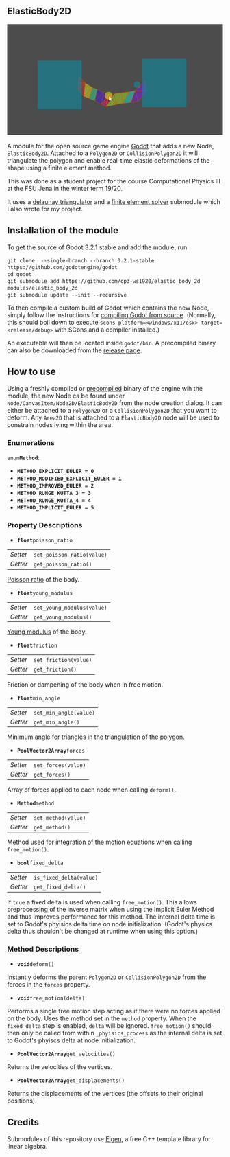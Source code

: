 ## ElasticBody2D

![](https://github.com/cp3-ws1920/elastic_body_2d/raw/master/preview.gif)

A module for the open source game engine [Godot](https://github.com/godotengine/godot) that adds a new Node, `ElasticBody2D`. Attached to a `Polygon2D` or `CollisionPolygon2D` it will triangulate the polygon and enable real-time elastic deformations of the shape using a finite element method.

This was done as a student project for the course Computational Physics III at the FSU Jena in the winter term 19/20.

It uses a [delaunay triangulator](https://github.com/cp3-ws1920/triangulator) and a [finite element solver](https://github.com/cp3-ws1920/fem_solver) submodule which I also wrote for my project.

## Installation of the module
To get the source of Godot 3.2.1 stable and add the module, run

```
git clone  --single-branch --branch 3.2.1-stable https://github.com/godotengine/godot
cd godot
git submodule add https://github.com/cp3-ws1920/elastic_body_2d modules/elastic_body_2d
git submodule update --init --recursive
```

To then compile a custom build of Godot which contains the new Node, simply follow the instructions for [compiling Godot from source](http://docs.godotengine.org/en/3.2/development/compiling/). (Normally, this should boil down to execute `scons platform=<windows/x11/osx> target=<release/debug>` with SCons and a compiler installed.)

An executable will then be located inside `godot/bin`. A precompiled binary can also be downloaded from the [release page](https://github.com/cp3-ws1920/elastic_body_2d/releases).

## How to use

Using a freshly compiled or [precompiled](https://github.com/cp3-ws1920/elastic_body_2d/releases) binary of the engine wih the module, the new Node ca be found under `Node/CanvasItem/Node2D/ElasticBody2D` from the node creation dialog. It can either be attached to a `Polygon2D` or a `CollisionPolygon2D` that you want to deform. Any `Area2D` that is attached to a `ElasticBody2D` node will be used to constrain nodes lying within the area.

### Enumerations

`enum`**`Method`**:

* **`METHOD_EXPLICIT_EULER = 0`**
* **`METHOD_MODIFIED_EXPLICIT_EULER = 1`**
* **`METHOD_IMPROVED_EULER = 2`**
* **`METHOD_RUNGE_KUTTA_3 = 3`**
* **`METHOD_RUNGE_KUTTA_4 = 4`**
* **`METHOD_IMPLICIT_EULER = 5`**

### Property Descriptions

* **`float`**`poisson_ratio`

|||
|----------|----------------------------|
| *Setter* | `set_poisson_ratio(value)` |
| *Getter* | `get_poisson_ratio()`      |

[Poisson ratio](https://en.wikipedia.org/wiki/Poisson%27s_ratio) of the body.


* **`float`**`young_modulus`

|||
|----------|----------------------------|
| *Setter* | `set_young_modulus(value)` |
| *Getter* | `get_young_modulus()`      |

[Young modulus](https://en.wikipedia.org/wiki/Young%27s_modulus) of the body.

* **`float`**`friction`

|||
|----------|----------------------------|
| *Setter* | `set_friction(value)` |
| *Getter* | `get_friction()`      |

Friction or dampening of the body when in free motion.

* **`float`**`min_angle`

|||
|----------|----------------------------|
| *Setter* | `set_min_angle(value)` |
| *Getter* | `get_min_angle()`      |

Minimum angle for triangles in the triangulation of the polygon.

* **`PoolVector2Array`**`forces`

|||
|----------|----------------------------|
| *Setter* | `set_forces(value)` |
| *Getter* | `get_forces()`      |

Array of forces applied to each node when calling `deform()`.

* **`Method`**`method`

|||
|----------|----------------------------|
| *Setter* | `set_method(value)` |
| *Getter* | `get_method()`      |

Method used for integration of the motion equations when calling `free_motion()`.

* **`bool`**`fixed_delta`

|||
|----------|----------------------------|
| *Setter* | `is_fixed_delta(value)` |
| *Getter* | `get_fixed_delta()`      |

If `true` a fixed delta is used when calling `free_motion()`. This allows preprocessing of the inverse matrix when using the Implicit Euler Method and thus improves performance for this method. The internal delta time is set to Godot's phyisics delta time on node initialization. (Godot's physics delta thus shouldn't be changed at runtime when using this option.)

### Method Descriptions

* **`void`**`deform()`

Instantly deforms the parent `Polygon2D` or `CollisionPolygon2D` from the forces in the `forces` property.

* **`void`**`free_motion(delta)`

Performs a single free motion step acting as if there were no forces applied on the body. Uses the method set in the `method` property. When the `fixed_delta` step is enabled, `delta` will be ignored. `free_motion()` should then only be called from within `_phyisics_process` as the internal delta is set to Godot's phyiscs delta at node initialization.

* **`PoolVector2Array`**`get_velocities()`

Returns the velocities of the vertices.

* **`PoolVector2Array`**`get_displacements()`

Returns the displacements of the vertices (the offsets to their original positions).

## Credits

Submodules of this repository use [Eigen](http://eigen.tuxfamily.org/index.php?title=Main_Page), a free C++ template library for linear algebra.
